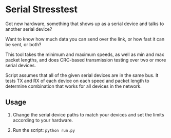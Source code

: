 # Serial Stresstest

Got new hardware, something that shows up as a serial device and talks to another serial device?

Want to know how much data you can send over the link, or how fast it can be sent, or both?

This tool takes the minimum and maximum speeds, as well as min and max packet lengths, and does CRC-based transmission testing over two or more serial devices.

Script assumes that all of the given serial devices are in the same bus. It tests TX and RX of each device on each speed and packet length to determine combination that works for all devices in the network.

## Usage

1. Change the serial device paths to match your devices and set the limits according to your hardware.

2. Run the script:
`python run.py`
